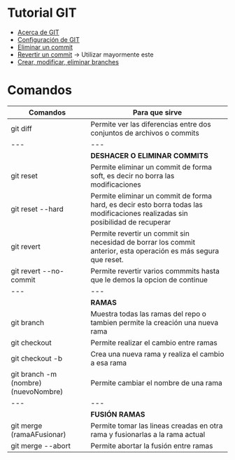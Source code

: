 # Tutorial GIT
- [Acerca de GIT](https://git-scm.com/book/es/v2/Inicio---Sobre-el-Control-de-Versiones-Acerca-del-Control-de-Versiones)
- [Configuración de GIT](https://git-scm.com/book/es/v2/Personalizaci%C3%B3n-de-Git-Configuraci%C3%B3n-de-Git)
- [Eliminar un commit](https://www.youtube.com/watch?v=h-xN14zPgsQ&list=PLTd5ehIj0goMCnj6V5NdzSIHBgrIXckGU&index=6)
- [Revertir un commit](https://www.youtube.com/watch?v=4SwaV29SpIc&list=PLTd5ehIj0goMCnj6V5NdzSIHBgrIXckGU&index=7) -> Utilizar mayormente este
- [Crear, modificar, eliminar branches](https://www.youtube.com/watch?v=j0U9jBmP3LM&list=PLTd5ehIj0goMCnj6V5NdzSIHBgrIXckGU&index=9)

# Comandos 

| Comandos  | Para que sirve |
|---------- |----------------|
| git diff  | Permite ver las diferencias entre dos conjuntos de archivos o commits |
|---|---|
| | **DESHACER O ELIMINAR COMMITS** |
| git reset | Permite eliminar un commit de forma soft, es decir no borra las modificaciones |
| git reset --hard | Permite eliminar un commit de forma hard, es decir esto borra todas las modificaciones realizadas sin posibilidad de recuperar |
| git revert | Permite revertir un commit sin necesidad de borrar los commit anterior, esta operación es más segura que reset. |
| git revert --no-commit | Permite revertir varios commmits hasta que le demos la opcion de continue |
|---|---|
| | **RAMAS** |
| git branch | Muestra todas las ramas del repo o tambien permite la creación una nueva rama |
| git checkout | Permite realizar el cambio entre ramas |
| git checkout -b | Crea una nueva rama y realiza el cambio a esa rama |
| git branch -m (nombre) (nuevoNombre) | Permite cambiar el nombre de una rama |
|---|---|
| | **FUSIÓN RAMAS** |
|git merge (ramaAFusionar) | Permite tomar las lineas creadas en otra rama y fusionarlas a la rama actual |
| git merge --abort | Permite abortar la fusión entre ramas |